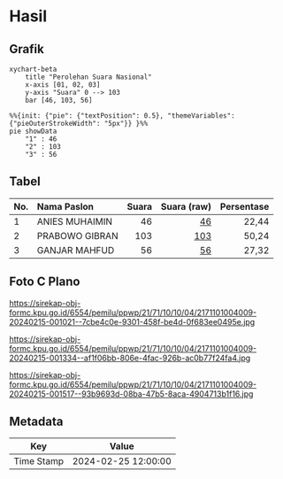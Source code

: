 # Hasil

## Grafik

```mermaid
xychart-beta
    title "Perolehan Suara Nasional"
    x-axis [01, 02, 03]
    y-axis "Suara" 0 --> 103
    bar [46, 103, 56]
```

```mermaid
%%{init: {"pie": {"textPosition": 0.5}, "themeVariables": {"pieOuterStrokeWidth": "5px"}} }%%
pie showData
    "1" : 46
    "2" : 103
    "3" : 56
```

## Tabel

| No. | Nama Paslon    | Suara | Suara (raw) | Persentase |
|:--- |:-------------- | -----:| -----------:| ----------:|
| 1   | ANIES MUHAIMIN | 46    | [46][p-1]   | 22,44      |
| 2   | PRABOWO GIBRAN | 103   | [103][p-2]  | 50,24      |
| 3   | GANJAR MAHFUD  | 56    | [56][p-3]   | 27,32      |


[p-1]: https://github.com/gigit-pemilu/pemilu-2024/blob/main/pilpres/hitung-suara/sub/21-kepulauan-riau/sub/71-kota-batam/sub/10-batam-kota/sub/1004-belian/sub/009-tps/sub/paslon-1.txt
[p-2]: https://github.com/gigit-pemilu/pemilu-2024/blob/main/pilpres/hitung-suara/sub/21-kepulauan-riau/sub/71-kota-batam/sub/10-batam-kota/sub/1004-belian/sub/009-tps/sub/paslon-2.txt
[p-3]: https://github.com/gigit-pemilu/pemilu-2024/blob/main/pilpres/hitung-suara/sub/21-kepulauan-riau/sub/71-kota-batam/sub/10-batam-kota/sub/1004-belian/sub/009-tps/sub/paslon-3.txt

## Foto C Plano

https://sirekap-obj-formc.kpu.go.id/6554/pemilu/ppwp/21/71/10/10/04/2171101004009-20240215-001021--7cbe4c0e-9301-458f-be4d-0f683ee0495e.jpg

https://sirekap-obj-formc.kpu.go.id/6554/pemilu/ppwp/21/71/10/10/04/2171101004009-20240215-001334--af1f06bb-806e-4fac-926b-ac0b77f24fa4.jpg

https://sirekap-obj-formc.kpu.go.id/6554/pemilu/ppwp/21/71/10/10/04/2171101004009-20240215-001517--93b9693d-08ba-47b5-8aca-4904713b1f16.jpg


## Metadata

| Key        | Value               |
| ---------- | ------------------- |
| Time Stamp | 2024-02-25 12:00:00 |



